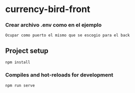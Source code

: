 # currency-bird-front

### Crear archivo .env como en el ejemplo
```
Ocupar como puerto el mismo que se escogio para el back
```

## Project setup
```
npm install
```

### Compiles and hot-reloads for development
```
npm run serve
```


